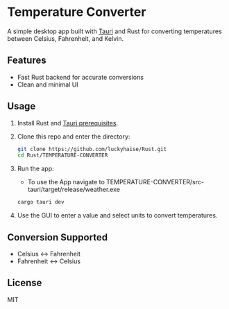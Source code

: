 # Temperature Converter

A simple desktop app built with [Tauri](https://tauri.app/) and Rust for converting temperatures between Celsius, Fahrenheit, and Kelvin.

## Features
- Fast Rust backend for accurate conversions
- Clean and minimal UI

## Usage

1. Install Rust and [Tauri prerequisites](https://tauri.app/v1/guides/getting-started/prerequisites/).
2. Clone this repo and enter the directory:

   ```bash
   git clone https://github.com/luckyhaise/Rust.git
   cd Rust/TEMPERATURE-CONVERTER
   ```

3. Run the app:
   - To use the App navigate to TEMPERATURE-CONVERTER/src-tauri/target/release/weather.exe
       
   ```bash
   cargo tauri dev
   ```

5. Use the GUI to enter a value and select units to convert temperatures.

## Conversion Supported

- Celsius ↔ Fahrenheit
- Fahrenheit ↔ Celsius

## License

MIT

```
